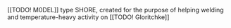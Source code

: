 [[TODO! M0DEL]] type SHORE, created for the purpose of helping welding and temperature-heavy activity on [[TODO! Gloritchke]] 